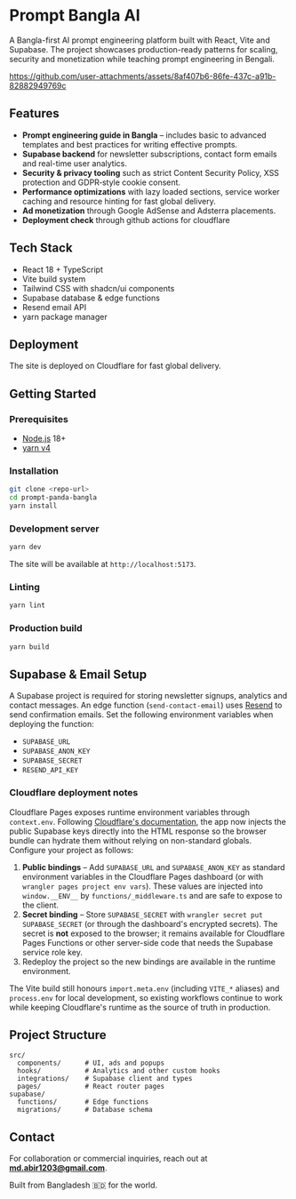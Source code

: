 # Prompt Bangla AI

A Bangla-first AI prompt engineering platform built with React, Vite and Supabase. The project showcases production-ready patterns for scaling, security and monetization while teaching prompt engineering in Bengali.


https://github.com/user-attachments/assets/8af407b6-86fe-437c-a91b-82882949769c


## Features

- **Prompt engineering guide in Bangla** – includes basic to advanced templates and best practices for writing effective prompts.
- **Supabase backend** for newsletter subscriptions, contact form emails and real-time user analytics.
- **Security & privacy tooling** such as strict Content Security Policy, XSS protection and GDPR‑style cookie consent.
- **Performance optimizations** with lazy loaded sections, service worker caching and resource hinting for fast global delivery.
- **Ad monetization** through Google AdSense and Adsterra placements.
- **Deployment check** through github actions for cloudflare

## Tech Stack

- React 18 + TypeScript
- Vite build system
- Tailwind CSS with shadcn/ui components
- Supabase database & edge functions
- Resend email API
- yarn package manager

## Deployment

The site is deployed on Cloudflare for fast global delivery.

## Getting Started

### Prerequisites

- [Node.js](https://nodejs.org/) 18+
- [yarn v4](https://yarnpkg.com/migration/guide#update-your-configuration-to-the-new-settings)

### Installation

```bash
git clone <repo-url>
cd prompt-panda-bangla
yarn install
```

### Development server

```bash
yarn dev
```

The site will be available at `http://localhost:5173`.

### Linting

```bash
yarn lint
```

### Production build

```bash
yarn build
```

## Supabase & Email Setup

A Supabase project is required for storing newsletter signups, analytics and contact messages. An edge function (`send-contact-email`) uses [Resend](https://resend.com/) to send confirmation emails. Set the following environment variables when deploying the function:

- `SUPABASE_URL`
- `SUPABASE_ANON_KEY`
- `SUPABASE_SECRET`
- `RESEND_API_KEY`

### Cloudflare deployment notes

Cloudflare Pages exposes runtime environment variables through `context.env`. Following [Cloudflare's documentation](https://developers.cloudflare.com/pages/functions/bindings/#environment-variables), the app now injects the public Supabase keys directly into the HTML response so the browser bundle can hydrate them without relying on non-standard globals. Configure your project as follows:

1. **Public bindings** – Add `SUPABASE_URL` and `SUPABASE_ANON_KEY` as standard environment variables in the Cloudflare Pages dashboard (or with `wrangler pages project env vars`). These values are injected into `window.__ENV__` by `functions/_middleware.ts` and are safe to expose to the client.
2. **Secret binding** – Store `SUPABASE_SECRET` with `wrangler secret put SUPABASE_SECRET` (or through the dashboard's encrypted secrets). The secret is **not** exposed to the browser; it remains available for Cloudflare Pages Functions or other server-side code that needs the Supabase service role key.
3. Redeploy the project so the new bindings are available in the runtime environment.

The Vite build still honours `import.meta.env` (including `VITE_*` aliases) and `process.env` for local development, so existing workflows continue to work while keeping Cloudflare's runtime as the source of truth in production.

## Project Structure

```
src/
  components/      # UI, ads and popups
  hooks/           # Analytics and other custom hooks
  integrations/    # Supabase client and types
  pages/           # React router pages
supabase/
  functions/       # Edge functions
  migrations/      # Database schema
```

## Contact

For collaboration or commercial inquiries, reach out at **md.abir1203@gmail.com**.

Built from Bangladesh 🇧🇩 for the world.
